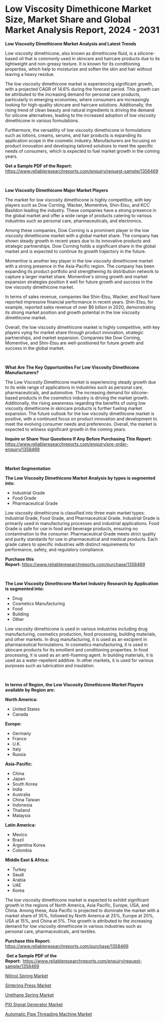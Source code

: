 <p><h1>Low Viscosity Dimethicone Market Size, Market Share and Global Market Analysis Report, 2024 - 2031</h1></p><p><strong>Low Viscosity Dimethicone Market Analysis and Latest Trends</strong></p>
<p><p>Low viscosity dimethicone, also known as dimethicone fluid, is a silicone-based oil that is commonly used in skincare and haircare products due to its lightweight and non-greasy texture. It is known for its conditioning properties, which help to moisturize and soften the skin and hair without leaving a heavy residue.</p><p>The low viscosity dimethicone market is experiencing significant growth, with a projected CAGR of 14.6% during the forecast period. This growth can be attributed to the increasing demand for personal care products, particularly in emerging economies, where consumers are increasingly looking for high-quality skincare and haircare solutions. Additionally, the rising trend of clean beauty and natural ingredients is driving the demand for silicone alternatives, leading to the increased adoption of low viscosity dimethicone in various formulations.</p><p>Furthermore, the versatility of low viscosity dimethicone in formulations such as lotions, creams, serums, and hair products is expanding its application scope in the cosmetic industry. Manufacturers are focusing on product innovation and developing tailored solutions to meet the specific needs of consumers, which is expected to fuel market growth in the coming years.</p></p>
<p><strong>Get a Sample PDF of the Report:&nbsp;</strong> <a href="https://www.reliableresearchreports.com/enquiry/request-sample/1358469">https://www.reliableresearchreports.com/enquiry/request-sample/1358469</a></p>
<p>&nbsp;</p>
<p><strong>Low Viscosity Dimethicone Major Market Players</strong></p>
<p><p>The market for low viscosity dimethicone is highly competitive, with key players such as Dow Corning, Wacker, Momentive, Shin-Etsu, and KCC Basildon leading the industry. These companies have a strong presence in the global market and offer a wide range of products catering to various industries such as personal care, pharmaceuticals, and electronics.</p><p>Among these companies, Dow Corning is a prominent player in the low viscosity dimethicone market with a global market share. The company has shown steady growth in recent years due to its innovative products and strategic partnerships. Dow Corning holds a significant share in the global market and is expected to continue its growth trajectory in the future.</p><p>Momentive is another key player in the low viscosity dimethicone market with a strong presence in the Asia-Pacific region. The company has been expanding its product portfolio and strengthening its distribution network to capture a larger market share. Momentive's strong growth and market expansion strategies position it well for future growth and success in the low viscosity dimethicone market.</p><p>In terms of sales revenue, companies like Shin-Etsu, Wacker, and Nusil have reported impressive financial performance in recent years. Shin-Etsu, for example, reported sales revenue of over $6 billion in 2020, demonstrating its strong market position and growth potential in the low viscosity dimethicone market.</p><p>Overall, the low viscosity dimethicone market is highly competitive, with key players vying for market share through product innovation, strategic partnerships, and market expansion. Companies like Dow Corning, Momentive, and Shin-Etsu are well-positioned for future growth and success in the global market.</p></p>
<p>&nbsp;</p>
<p><strong>What Are The Key Opportunities For Low Viscosity Dimethicone Manufacturers?</strong></p>
<p><p>The Low Viscosity Dimethicone market is experiencing steady growth due to its wide range of applications in industries such as personal care, pharmaceuticals, and automotive. The increasing demand for silicone-based products in the cosmetics industry is driving the market growth. Additionally, the rising awareness regarding the benefits of using low viscosity dimethicone in skincare products is further fueling market expansion. The future outlook for the low viscosity dimethicone market is positive, with a continued focus on product innovation and development to meet the evolving consumer needs and preferences. Overall, the market is expected to witness significant growth in the coming years.</p></p>
<p><strong>Inquire or Share Your Questions If Any Before Purchasing This Report:</strong> <a href="https://www.reliableresearchreports.com/enquiry/pre-order-enquiry/1358469">https://www.reliableresearchreports.com/enquiry/pre-order-enquiry/1358469</a></p>
<p>&nbsp;</p>
<p><strong>Market Segmentation</strong></p>
<p><strong>The Low Viscosity Dimethicone Market Analysis by types is segmented into:</strong></p>
<p><ul><li>Industrial Grade</li><li>Food Grade</li><li>Pharmaceutical Grade</li></ul></p>
<p><p>Low viscosity dimethicone is classified into three main market types: Industrial Grade, Food Grade, and Pharmaceutical Grade. Industrial Grade is primarily used in manufacturing processes and industrial applications. Food Grade is safe for use in food and beverage products, ensuring no contamination to the consumer. Pharmaceutical Grade meets strict quality and purity standards for use in pharmaceutical and medical products. Each grade caters to specific industries with distinct requirements for performance, safety, and regulatory compliance.</p></p>
<p><strong>Purchase this Report:&nbsp;</strong><a href="https://www.reliableresearchreports.com/purchase/1358469">https://www.reliableresearchreports.com/purchase/1358469</a></p>
<p>&nbsp;</p>
<p><strong>The Low Viscosity Dimethicone Market Industry Research by Application is segmented into:</strong></p>
<p><ul><li>Drug</li><li>Cosmetics Manufacturing</li><li>Food</li><li>Building</li><li>Other</li></ul></p>
<p><p>Low viscosity dimethicone is used in various industries including drug manufacturing, cosmetics production, food processing, building materials, and other markets. In drug manufacturing, it is used as an excipient in pharmaceutical formulations. In cosmetics manufacturing, it is used in skincare products for its emollient and conditioning properties. In food processing, it is used as an anti-foaming agent. In building materials, it is used as a water-repellent additive. In other markets, it is used for various purposes such as lubrication and insulation.</p></p>
<p>&nbsp;</p>
<p><strong>In terms of Region, the Low Viscosity Dimethicone Market Players available by Region are:</strong></p>
<p>
    <p> <strong> North America: </strong>
        <ul>
            <li>United States</li>
            <li>Canada</li>
        </ul>
        </p> 
    <p> <strong> Europe: </strong>
        <ul>
            <li>Germany</li>
            <li>France</li>
            <li>U.K.</li>
            <li>Italy</li>
            <li>Russia</li>
        </ul>
        </p> 
    <p> <strong> Asia-Pacific: </strong>
        <ul>
            <li>China</li>
            <li>Japan</li>
            <li>South Korea</li>
            <li>India</li>
            <li>Australia</li>
            <li>China Taiwan</li>
            <li>Indonesia</li>
            <li>Thailand</li>
            <li>Malaysia</li>
        </ul>
        </p> 
    <p> <strong> Latin America: </strong>
        <ul>
            <li>Mexico</li>
            <li>Brazil</li>
            <li>Argentina Korea</li>
            <li>Colombia</li>
        </ul>
        </p> 
    <p> <strong> Middle East & Africa: </strong>
        <ul>
            <li>Turkey</li>
            <li>Saudi</li>
            <li>Arabia</li>
            <li>UAE</li>
            <li>Korea</li>
        </ul>
    </p>
    </p>
<p><p>The low viscosity dimethicone market is expected to exhibit significant growth in the regions of North America, Asia Pacific, Europe, USA, and China. Among these, Asia Pacific is projected to dominate the market with a market share of 35%, followed by North America at 25%, Europe at 20%, USA at 15%, and China at 5%. This growth is attributed to the increasing demand for low viscosity dimethicone in various industries such as personal care, pharmaceuticals, and textiles.</p></p>
<p><strong>Purchase this Report: </strong><a href="https://www.reliableresearchreports.com/purchase/1358469">https://www.reliableresearchreports.com/purchase/1358469</a></p>
<p>&nbsp;<strong>Get a Sample PDF of the Report:&nbsp;&nbsp;</strong><a href="https://www.reliableresearchreports.com/enquiry/request-sample/1358469">https://www.reliableresearchreports.com/enquiry/request-sample/1358469</a></p>
<p><strong></strong></p>
<p><p><a href="https://medium.com/@soloncarter43/nitinol-spring-market-the-key-to-successful-business-strategy-forecast-till-2031-dc0beb4e760f">Nitinol Spring Market</a></p><p><a href="https://medium.com/@soloncarter43/sintering-press-market-share-evolution-and-market-growth-trends-2024-2031-22cf45efe35d">Sintering Press Market</a></p><p><a href="https://medium.com/@soloncarter43/urethane-spring-market-size-market-outlook-and-market-forecast-2024-to-2031-380266a56c81">Urethane Spring Market</a></p><p><a href="https://medium.com/@soloncarter43/pxi-signal-generator-market-insight-market-trends-growth-forecasted-from-2024-to-2031-959111914e42">PXI Signal Generator Market</a></p><p><a href="https://medium.com/@soloncarter43/automatic-pipe-threading-machine-market-size-and-market-trends-complete-industry-overview-2024-to-f1003b347799">Automatic Pipe Threading Machine Market</a></p></p>